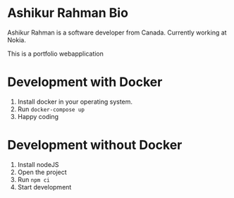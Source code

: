 # Ashikur Rahman Bio

Ashikur Rahman is a software developer from Canada. Currently working at Nokia.  

This is a portfolio webapplication


# Development with Docker
1. Install docker in your operating system.
2. Run `docker-compose up`
3. Happy coding

# Development without Docker
1. Install nodeJS
2. Open the project
3. Run `npm ci`
4. Start development
